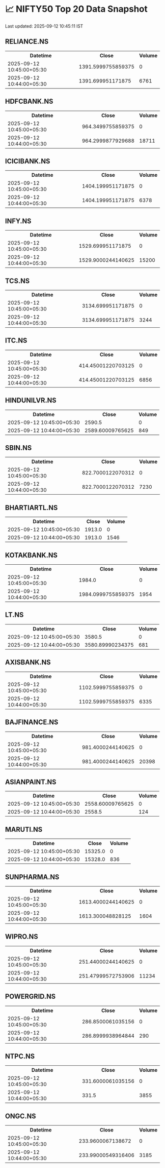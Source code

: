 # 📈 NIFTY50 Top 20 Data Snapshot

Last updated: 2025-09-12 10:45:11 IST

## RELIANCE.NS

<table>
  <tr><th>Datetime</th><th>Close</th><th>Volume</th></tr>
  <tr><td>2025-09-12 10:45:00+05:30</td><td>1391.5999755859375</td><td>0</td></tr>
  <tr><td>2025-09-12 10:44:00+05:30</td><td>1391.699951171875</td><td>6761</td></tr>
</table>

## HDFCBANK.NS

<table>
  <tr><th>Datetime</th><th>Close</th><th>Volume</th></tr>
  <tr><td>2025-09-12 10:45:00+05:30</td><td>964.3499755859375</td><td>0</td></tr>
  <tr><td>2025-09-12 10:44:00+05:30</td><td>964.2999877929688</td><td>18711</td></tr>
</table>

## ICICIBANK.NS

<table>
  <tr><th>Datetime</th><th>Close</th><th>Volume</th></tr>
  <tr><td>2025-09-12 10:45:00+05:30</td><td>1404.199951171875</td><td>0</td></tr>
  <tr><td>2025-09-12 10:44:00+05:30</td><td>1404.199951171875</td><td>6378</td></tr>
</table>

## INFY.NS

<table>
  <tr><th>Datetime</th><th>Close</th><th>Volume</th></tr>
  <tr><td>2025-09-12 10:45:00+05:30</td><td>1529.699951171875</td><td>0</td></tr>
  <tr><td>2025-09-12 10:44:00+05:30</td><td>1529.9000244140625</td><td>15200</td></tr>
</table>

## TCS.NS

<table>
  <tr><th>Datetime</th><th>Close</th><th>Volume</th></tr>
  <tr><td>2025-09-12 10:45:00+05:30</td><td>3134.699951171875</td><td>0</td></tr>
  <tr><td>2025-09-12 10:44:00+05:30</td><td>3134.699951171875</td><td>3244</td></tr>
</table>

## ITC.NS

<table>
  <tr><th>Datetime</th><th>Close</th><th>Volume</th></tr>
  <tr><td>2025-09-12 10:45:00+05:30</td><td>414.45001220703125</td><td>0</td></tr>
  <tr><td>2025-09-12 10:44:00+05:30</td><td>414.45001220703125</td><td>6856</td></tr>
</table>

## HINDUNILVR.NS

<table>
  <tr><th>Datetime</th><th>Close</th><th>Volume</th></tr>
  <tr><td>2025-09-12 10:45:00+05:30</td><td>2590.5</td><td>0</td></tr>
  <tr><td>2025-09-12 10:44:00+05:30</td><td>2589.60009765625</td><td>849</td></tr>
</table>

## SBIN.NS

<table>
  <tr><th>Datetime</th><th>Close</th><th>Volume</th></tr>
  <tr><td>2025-09-12 10:45:00+05:30</td><td>822.7000122070312</td><td>0</td></tr>
  <tr><td>2025-09-12 10:44:00+05:30</td><td>822.7000122070312</td><td>7230</td></tr>
</table>

## BHARTIARTL.NS

<table>
  <tr><th>Datetime</th><th>Close</th><th>Volume</th></tr>
  <tr><td>2025-09-12 10:45:00+05:30</td><td>1913.0</td><td>0</td></tr>
  <tr><td>2025-09-12 10:44:00+05:30</td><td>1913.0</td><td>1546</td></tr>
</table>

## KOTAKBANK.NS

<table>
  <tr><th>Datetime</th><th>Close</th><th>Volume</th></tr>
  <tr><td>2025-09-12 10:45:00+05:30</td><td>1984.0</td><td>0</td></tr>
  <tr><td>2025-09-12 10:44:00+05:30</td><td>1984.0999755859375</td><td>1954</td></tr>
</table>

## LT.NS

<table>
  <tr><th>Datetime</th><th>Close</th><th>Volume</th></tr>
  <tr><td>2025-09-12 10:45:00+05:30</td><td>3580.5</td><td>0</td></tr>
  <tr><td>2025-09-12 10:44:00+05:30</td><td>3580.89990234375</td><td>681</td></tr>
</table>

## AXISBANK.NS

<table>
  <tr><th>Datetime</th><th>Close</th><th>Volume</th></tr>
  <tr><td>2025-09-12 10:45:00+05:30</td><td>1102.5999755859375</td><td>0</td></tr>
  <tr><td>2025-09-12 10:44:00+05:30</td><td>1102.5999755859375</td><td>6335</td></tr>
</table>

## BAJFINANCE.NS

<table>
  <tr><th>Datetime</th><th>Close</th><th>Volume</th></tr>
  <tr><td>2025-09-12 10:45:00+05:30</td><td>981.4000244140625</td><td>0</td></tr>
  <tr><td>2025-09-12 10:44:00+05:30</td><td>981.4000244140625</td><td>20398</td></tr>
</table>

## ASIANPAINT.NS

<table>
  <tr><th>Datetime</th><th>Close</th><th>Volume</th></tr>
  <tr><td>2025-09-12 10:45:00+05:30</td><td>2558.60009765625</td><td>0</td></tr>
  <tr><td>2025-09-12 10:44:00+05:30</td><td>2558.5</td><td>124</td></tr>
</table>

## MARUTI.NS

<table>
  <tr><th>Datetime</th><th>Close</th><th>Volume</th></tr>
  <tr><td>2025-09-12 10:45:00+05:30</td><td>15325.0</td><td>0</td></tr>
  <tr><td>2025-09-12 10:44:00+05:30</td><td>15328.0</td><td>836</td></tr>
</table>

## SUNPHARMA.NS

<table>
  <tr><th>Datetime</th><th>Close</th><th>Volume</th></tr>
  <tr><td>2025-09-12 10:45:00+05:30</td><td>1613.4000244140625</td><td>0</td></tr>
  <tr><td>2025-09-12 10:44:00+05:30</td><td>1613.300048828125</td><td>1604</td></tr>
</table>

## WIPRO.NS

<table>
  <tr><th>Datetime</th><th>Close</th><th>Volume</th></tr>
  <tr><td>2025-09-12 10:45:00+05:30</td><td>251.44000244140625</td><td>0</td></tr>
  <tr><td>2025-09-12 10:44:00+05:30</td><td>251.47999572753906</td><td>11234</td></tr>
</table>

## POWERGRID.NS

<table>
  <tr><th>Datetime</th><th>Close</th><th>Volume</th></tr>
  <tr><td>2025-09-12 10:45:00+05:30</td><td>286.8500061035156</td><td>0</td></tr>
  <tr><td>2025-09-12 10:44:00+05:30</td><td>286.8999938964844</td><td>290</td></tr>
</table>

## NTPC.NS

<table>
  <tr><th>Datetime</th><th>Close</th><th>Volume</th></tr>
  <tr><td>2025-09-12 10:45:00+05:30</td><td>331.6000061035156</td><td>0</td></tr>
  <tr><td>2025-09-12 10:44:00+05:30</td><td>331.5</td><td>3855</td></tr>
</table>

## ONGC.NS

<table>
  <tr><th>Datetime</th><th>Close</th><th>Volume</th></tr>
  <tr><td>2025-09-12 10:45:00+05:30</td><td>233.9600067138672</td><td>0</td></tr>
  <tr><td>2025-09-12 10:44:00+05:30</td><td>233.99000549316406</td><td>3185</td></tr>
</table>

